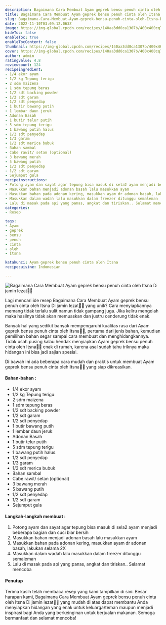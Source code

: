 ```yaml
---
description: Bagaimana Cara Membuat Ayam geprek bensu penuh cinta oleh Itsna Di jamin lezat"
title: Bagaimana Cara Membuat Ayam geprek bensu penuh cinta oleh Itsna Di jamin lezat
slug: Bagaimana-Cara-Membuat-Ayam-geprek-bensu-penuh-cinta-oleh-Itsna-Di-jamin-lezat
date: 2022-11-10T03:09:12.063Z
image: https://img-global.cpcdn.com/recipes/140aa3dd0ca1307b/400x400cq70/photo.jpg
hideToc: false
enableToc: true
enableTocContent: false
thumbnail: https://img-global.cpcdn.com/recipes/140aa3dd0ca1307b/400x400cq70/photo.jpg
cover: https://img-global.cpcdn.com/recipes/140aa3dd0ca1307b/400x400cq70/photo.jpg
author: admin
ratingvalue: 4.8
reviewcount: 124
recipeingredient:
- 1/4 ekor ayam
- 1/2 kg Tepung terigu
- 2 sdm maizena
- 1 sdm tepung beras
- 1/2 sdt backing powder
- 1/2 sdt garam
- 1/2 sdt penyedap
- 1 butir bawang putih
- 1 lembar daun jeruk
- Adonan Basah
- 1 butir telur putih
- 5 sdm tepung terigu
- 1 bawang putih halus
- 1/2 sdt penyedap
- 1/3 garam
- 1/2 sdt merica bubuk
- Bahan sambal
- Cabe rawit/ setan (optional)
- 3 bawang merah
- 5 bawang putih
- 1/2 sdt penyedap
- 1/2 sdt garam
- Sejumput gula
recipeinstructions:
- Potong ayam dan sayat agar tepung bisa masuk di sela2 ayam menjadi beberapa bagian dan cuci biar bersih
- Masukkan bahan menjadi adonan basah lalu masukkan ayam
- Masukkan bahan pada adonan kering, masukkan ayam dr adonan basah, lakukan selama 2X
- Masukkan dalam wadah lalu masukkan dalam freezer ditunggu semaleman
- Lalu di masak pada api yang panas, angkat dan tiriskan.. Selamat mencoba
categories:
- Resep

tags:
- Ayam
- geprek
- bensu
- penuh
- cinta
- oleh
- Itsna

katakunci: Ayam geprek bensu penuh cinta oleh Itsna
recipecuisine: Indonesian

---
```


![Bagaimana Cara Membuat Ayam geprek bensu penuh cinta oleh Itsna Di jamin lezat👩‍🍳](https://img-global.cpcdn.com/recipes/140aa3dd0ca1307b/400x400cq70/photo.jpg)

Lagi mencari ide resep Bagaimana Cara Membuat Ayam geprek bensu penuh cinta oleh Itsna Di jamin lezat👩‍🍳 yang unik? Cara menyiapkannya memang tidak terlalu sulit namun tidak gampang juga. Jika keliru mengolah maka hasilnya tidak akan memuaskan dan justru cenderung tidak enak.

Banyak hal yang sedikit banyak mempengaruhi kualitas rasa dari Ayam geprek bensu penuh cinta oleh Itsna👩‍🍳, pertama dari jenis bahan, kemudian pemilihan bahan segar sampai cara membuat dan menghidangkannya. Tidak usah pusing kalau hendak menyiapkan Ayam geprek bensu penuh cinta oleh Itsna👩‍🍳 enak di rumah, karena asal sudah tahu triknya maka hidangan ini bisa jadi sajian spesial.

Di bawah ini ada beberapa cara mudah dan praktis untuk membuat Ayam geprek bensu penuh cinta oleh Itsna👩‍🍳 yang siap dikreasikan.

<!--inarticleads1-->

#### Bahan-bahan :

- 1/4 ekor ayam
- 1/2 kg Tepung terigu
- 2 sdm maizena
- 1 sdm tepung beras
- 1/2 sdt backing powder
- 1/2 sdt garam
- 1/2 sdt penyedap
- 1 butir bawang putih
- 1 lembar daun jeruk
- Adonan Basah
- 1 butir telur putih
- 5 sdm tepung terigu
- 1 bawang putih halus
- 1/2 sdt penyedap
- 1/3 garam
- 1/2 sdt merica bubuk
- Bahan sambal
- Cabe rawit/ setan (optional)
- 3 bawang merah
- 5 bawang putih
- 1/2 sdt penyedap
- 1/2 sdt garam
- Sejumput gula

<!--inarticleads2-->

#### Langkah-langkah membuat :

1. Potong ayam dan sayat agar tepung bisa masuk di sela2 ayam menjadi beberapa bagian dan cuci biar bersih
1. Masukkan bahan menjadi adonan basah lalu masukkan ayam
1. Masukkan bahan pada adonan kering, masukkan ayam dr adonan basah, lakukan selama 2X
1. Masukkan dalam wadah lalu masukkan dalam freezer ditunggu semaleman
1. Lalu di masak pada api yang panas, angkat dan tiriskan.. Selamat mencoba

#### Penutup

Terima kasih telah membaca resep yang kami tampilkan di sini. Besar harapan kami, Bagaimana Cara Membuat Ayam geprek bensu penuh cinta oleh Itsna Di jamin lezat👩‍🍳 yang mudah di atas dapat membantu Anda menyiapkan hidangan yang enak untuk keluarga/teman maupun menjadi inspirasi bagi Anda yang berkeinginan untuk berjualan makanan. Semoga bermanfaat dan selamat mencoba!